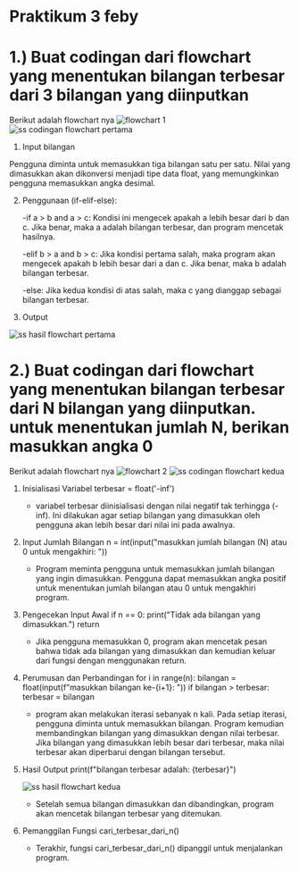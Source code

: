 # Praktikum 3 feby
# 1.) Buat codingan dari flowchart yang menentukan bilangan terbesar dari 3 bilangan yang diinputkan
Berikut adalah flowchart nya
![flowchart 1](https://github.com/user-attachments/assets/58fa9350-bf8a-42dc-b1bd-dfd2531bfa67)
![ss codingan flowchart pertama](https://github.com/user-attachments/assets/3b1fa833-155e-46d9-9bfe-47ed22fc0c0d)

1. Input bilangan

Pengguna diminta untuk memasukkan tiga bilangan satu per satu. Nilai yang dimasukkan akan dikonversi menjadi tipe data float, yang memungkinkan pengguna memasukkan angka desimal.

2. Penggunaan (if-elif-else):

   -if a > b and a > c: Kondisi ini mengecek apakah a lebih besar dari b dan c. Jika benar, maka a adalah bilangan terbesar, dan program mencetak hasilnya.

   -elif b > a and b > c: Jika kondisi pertama salah, maka program akan mengecek apakah b lebih besar dari a dan c. Jika benar, maka b adalah bilangan terbesar.

   -else: Jika kedua kondisi di atas salah, maka c yang dianggap sebagai bilangan terbesar.

3. Output
   
![ss hasil flowchart pertama](https://github.com/user-attachments/assets/ff5154f6-3819-4dfc-ba25-f92684ce732a)

# 2.) Buat codingan dari flowchart yang menentukan bilangan terbesar dari N bilangan yang diinputkan. untuk menentukan jumlah N, berikan masukkan angka 0
Berikut adalah flowchart nya
![flowchart 2](https://github.com/user-attachments/assets/1c718c70-aec9-4f29-a92c-f1e6ed0088d7)
![ss codingan flowchart kedua](https://github.com/user-attachments/assets/e6f523af-5b63-44cf-87e3-a3bbdbf3f74d)

1. Inisialisasi Variabel  terbesar = float('-inf')

   - variabel terbesar diinisialisasi dengan nilai negatif tak terhingga (-inf). Ini dilakukan agar setiap bilangan yang dimasukkan oleh pengguna akan lebih besar dari nilai ini pada awalnya.
     
2. Input Jumlah Bilangan n = int(input("masukkan jumlah bilangan (N) atau 0 untuk mengakhiri: "))

   - Program meminta pengguna untuk memasukkan jumlah bilangan yang ingin dimasukkan. Pengguna dapat memasukkan angka positif untuk menentukan jumlah bilangan atau 0 untuk mengakhiri program.

3. Pengecekan Input Awal  if n == 0: 
    print("Tidak ada bilangan yang dimasukkan.")
    return

   - Jika pengguna memasukkan 0, program akan mencetak pesan bahwa tidak ada bilangan yang dimasukkan dan kemudian keluar dari fungsi dengan menggunakan return.
  
4. Perumusan dan Perbandingan  for i in range(n):
    bilangan = float(input(f"masukkan bilangan ke-{i+1}: "))
    if bilangan > terbesar:
        terbesar = bilangan

   - program akan melakukan iterasi sebanyak n kali. Pada setiap iterasi, pengguna diminta untuk memasukkan bilangan. Program kemudian membandingkan bilangan yang dimasukkan dengan nilai terbesar. Jika bilangan yang dimasukkan lebih besar dari terbesar, maka nilai terbesar akan diperbarui dengan bilangan tersebut.
  
5. Hasil Output  print(f"bilangan terbesar adalah: {terbesar}")

   ![ss hasil flowchart kedua](https://github.com/user-attachments/assets/e6792381-ba40-48c2-89c4-9241e68bfcaa)

   - Setelah semua bilangan dimasukkan dan dibandingkan, program akan mencetak bilangan terbesar yang ditemukan.
  
6. Pemanggilan Fungsi  cari_terbesar_dari_n()

   - Terakhir, fungsi cari_terbesar_dari_n() dipanggil untuk menjalankan program.

   


